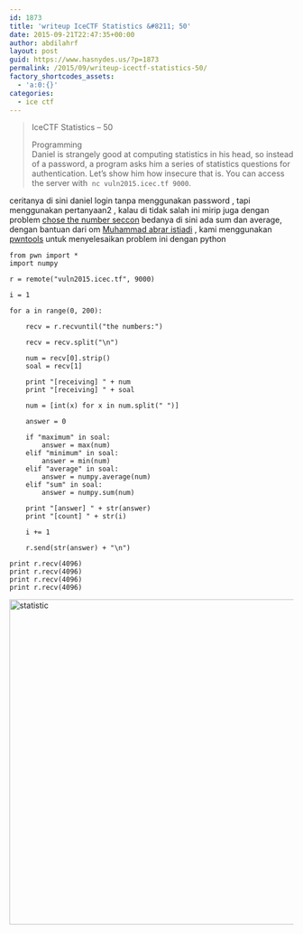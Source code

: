 ```yaml
---
id: 1873
title: 'writeup IceCTF Statistics &#8211; 50'
date: 2015-09-21T22:47:35+00:00
author: abdilahrf
layout: post
guid: https://www.hasnydes.us/?p=1873
permalink: /2015/09/writeup-icectf-statistics-50/
factory_shortcodes_assets:
  - 'a:0:{}'
categories:
  - ice ctf
---
```

> IceCTF Statistics &#8211; 50
> 
> <div class="pull-right">
>   Programming
> </div>
> 
> <div class="pull-right">
>
> </div>
> 
> <div class="pull-right">
>   Daniel is strangely good at computing statistics in his head, so instead of a password, a program asks him a series of statistics questions for authentication. Let&#8217;s show him how insecure that is. You can access the server with  <code>nc vuln2015.icec.tf 9000</code>.
> </div>

<div class="pull-right">
</div>

<div class="pull-right">
  ceritanya di sini daniel login tanpa menggunakan password , tapi menggunakan pertanyaan2 , kalau di tidak salah ini mirip juga dengan problem <a href="https://github.com/ctfs/write-ups-2014/tree/master/seccon-ctf-2014/choose-the-number">chose the number seccon</a> bedanya di sini ada sum dan average, dengan bantuan dari om <a href="https://www.facebook.com/muhammad.abrari?fref=ts">Muhammad abrar istiadi</a> , kami menggunakan <a href="https://github.com/Gallopsled/pwntools">pwntools</a> untuk menyelesaikan problem ini dengan python
</div>

<div class="pull-right">
</div>

<div class="pull-right">
</div>

    
    from pwn import *
    import numpy
    
    r = remote("vuln2015.icec.tf", 9000)
    
    i = 1
    
    for a in range(0, 200):
    
        recv = r.recvuntil("the numbers:")
    
        recv = recv.split("\n")
    
        num = recv[0].strip()
        soal = recv[1]
    
        print "[receiving] " + num
        print "[receiving] " + soal
    
        num = [int(x) for x in num.split(" ")]
    
        answer = 0
    
        if "maximum" in soal:
            answer = max(num)
        elif "minimum" in soal:
            answer = min(num)
        elif "average" in soal:
            answer = numpy.average(num)
        elif "sum" in soal:
            answer = numpy.sum(num)
    
        print "[answer] " + str(answer)
        print "[count] " + str(i)
    
        i += 1
    
        r.send(str(answer) + "\n")
    
    print r.recv(4096)
    print r.recv(4096)
    print r.recv(4096)
    print r.recv(4096)
    
    

[<img class="aligncenter size-large wp-image-1876" src="http://abdilahrf.github.io/images/2015/09/statistic-1024x576.png" alt="statistic" width="1024" height="576" />](http://abdilahrf.github.io/images/2015/09/statistic.png)